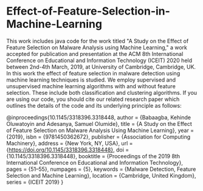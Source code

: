 # Effect-of-Feature-Selection-in-Machine-Learning

This work includes java code for the work titled "A Study on the Effect of Feature Selection on Malware Analysis using Machine Learning," a work accepted for publication and presentation at the ACM 8th International Conference on Educational and Information Technology (ICEIT) 2020 held between 2nd-4th March, 2019, at University of Cambridge, Cambridge, UK.
In this work the effect of feature selection in malware detection using machine learning techniques is studied. We employ supervised and unsupervised machine learning algorithms with and without feature selection. These include both classification and clustering algorithms.
If you are using our code, you should cite our related research paper which outlines the details of the code and its underlying principle as follows:

@inproceedings{10.1145/3318396.3318448,
author = {Babaagba, Kehinde Oluwatoyin and Adesanya, Samuel Olumide},
title = {A Study on the Effect of Feature Selection on Malware Analysis Using Machine Learning},
year = {2019},
isbn = {9781450362672},
publisher = {Association for Computing Machinery},
address = {New York, NY, USA},
url = {https://doi.org/10.1145/3318396.3318448},
doi = {10.1145/3318396.3318448},
booktitle = {Proceedings of the 2019 8th International Conference on Educational and Information Technology},
pages = {51–55},
numpages = {5},
keywords = {Malware Detection, Feature Selection and Machine Learning},
location = {Cambridge, United Kingdom},
series = {ICEIT 2019}
}
